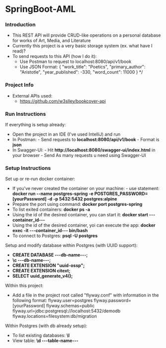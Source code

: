 # SpringBoot-AML

### Introduction

- This REST API will provide CRUD-like operations on a personal database for works of Art, Media, and Literature
- Currently this project is a very basic storage system (ex. what have I read)?
- To send requests to this API (how I do it):
  - Use Postman to request to localhost:8080/api/v1/book
  - Use JSON Format:
    {
    "work_title": "Poetics",
    "primary_author": "Aristotle",
    "year_published": -330,
    "word_count": 11000
    }
    */

### Project Info
- External APIs used:
  - https://github.com/w3slley/bookcover-api

### Run Instructions

If everything is setup already:
- Open the project in an IDE (I've used IntelliJ) and run
- In Postman:
      - Send requests to **localhost:8080/api/v1/book**
      - Format is **json**
- In Swagger-UI:
      - Hit **http://localhost:8080/swagger-ui/index.html** in your browser
      - Send As many requests u need using Swagger-UI

### Setup Instructions
Set up or re-run docker container:
- If you've never created the container on your machine:
        - use statement: **docker run --name postgres-spring -e POSTGRES_PASSWORD=[yourPassword] -d -p 5432:5432 postgres:alpine**
- Prepare the port using command: **docker port postgres-spring**
- To list exited containers: **docker ps -a**
- Using the id of the desired container, you can start it: **docker start ---container_id---**
- Using the id of the desired container, yoi can execute the app: **docker exec -it ---container_id--- bin/bash**
- To connect to Postgres: **psql -U postgres**

Setup and modify database within Postgres (with UUID support):
- **CREATE DATABASE ---db-name---;**
- **\c ---db-name---;**
- **CREATE EXTENSION "uuid-ossp";**
- **CREATE EXTENSION citext;**
- **SELECT uuid_generate_v4();**

Within this project:
- Add a file in the project root called "flyway.conf" with information in the following format:
    flyway.user=postgres
    flyway.password=[yourPassword]
    flyway.schemas=public
    flyway.url=jdbc:postgresql://localhost:5432/demodb
    flyway.locations=filesystem:db/migration

Within Postgres (with db already setup):
- To list existing databases: **\l**
- View table: **\d ---table-name---**



